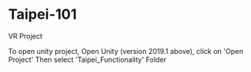 # Taipei-101
 VR Project

To open unity project,
Open Unity (version 2019.1 above), click on 'Open Project'
Then select 'Taipei_Functionality' Folder
